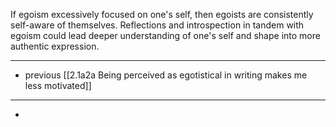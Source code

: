 If egoism excessively focused on one's self, then egoists are consistently self-aware of themselves. Reflections and introspection in tandem with egoism could lead deeper understanding of one's self and shape into more authentic expression.

---

- previous [[2.1a2a Being perceived as egotistical in writing makes me less motivated]]

---

- 